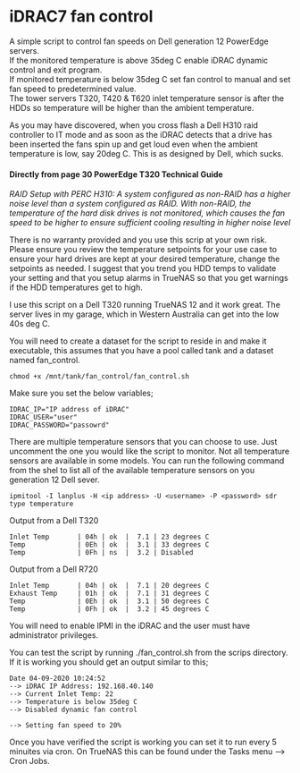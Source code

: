 # iDRAC7 fan control
A simple script to control fan speeds on Dell generation 12 PowerEdge servers.<br>
If the monitored temperature is above 35deg C enable iDRAC dynamic control and exit program.<br>
If monitored temperature is below 35deg C set fan control to manual and set fan speed to predetermined value.<br>
The tower servers T320, T420 & T620 inlet temperature sensor is after the HDDs so temperature will be higher than the ambient temperature.<br>

As you may have discovered, when you cross flash a Dell H310 raid controller to IT mode and as soon as the iDRAC detects that a drive has been inserted the fans spin up and get loud even when the ambient temperature is low, say 20deg  C. This is as designed by Dell, which sucks.

#### Directly from page 30 PowerEdge T320 Technical Guide

*RAID Setup with PERC H310: A system configured as non-RAID has a higher noise level than a system configured as RAID. With non-RAID, the temperature of the hard disk drives is not monitored, which causes the fan speed to be higher to ensure sufficient cooling resulting in higher noise level*


There is no warranty provided and you use this scrip at your own risk. Please ensure you review the temperature setpoints for your use case to ensure your hard drives are kept at your desired temperature, change the setpoints as needed. I suggest that you trend you HDD temps to validate your setting and that you setup alarms in TrueNAS so that you get warnings if the HDD temperatures get to high.

I use this script on a Dell T320 running TrueNAS 12 and it work great. The server lives in my garage, which in Western Australia can get into the low 40s deg C. 

You will need to create a dataset for the script to reside in and make it executable, this assumes that you have a pool called tank and a dataset named fan_control. 
```
chmod +x /mnt/tank/fan_control/fan_control.sh
```
Make sure you set the below variables;
```
IDRAC_IP="IP address of iDRAC"
IDRAC_USER="user"
IDRAC_PASSWORD="passowrd"
```
There are multiple temperature sensors that you can choose to use. Just uncomment the one you would like the script to monitor. Not all temperature sensors are available in some models. You can run the following command from the shel to list all of the available temperature sensors on you generation 12 Dell sever.
```
ipmitool -I lanplus -H <ip address> -U <username> -P <password> sdr type temperature
```
Output from a Dell T320
```
Inlet Temp       | 04h | ok  |  7.1 | 23 degrees C
Temp             | 0Eh | ok  |  3.1 | 33 degrees C
Temp             | 0Fh | ns  |  3.2 | Disabled
```
Output from a Dell R720
```
Inlet Temp       | 04h | ok  |  7.1 | 20 degrees C
Exhaust Temp     | 01h | ok  |  7.1 | 31 degrees C
Temp             | 0Eh | ok  |  3.1 | 50 degrees C
Temp             | 0Fh | ok  |  3.2 | 45 degrees C
```
You will need to enable IPMI in the iDRAC and the user must have administrator privileges.

You can test the script by running ./fan_control.sh from the scrips directory. If it is working you should get an output similar to this;
```
Date 04-09-2020 10:24:52
--> iDRAC IP Address: 192.168.40.140
--> Current Inlet Temp: 22
--> Temperature is below 35deg C
--> Disabled dynamic fan control

--> Setting fan speed to 20%
```
Once you have verified the script is working you can set it to run every 5 minuites via cron. On TrueNAS this can be found under the Tasks menu --> Cron Jobs.
